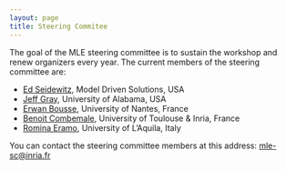 ```yaml
---
layout: page
title: Steering Commitee
---
```


The goal of the MLE steering committee is to sustain the workshop and renew organizers every year.
The current members of the steering committee are:

- [Ed Seidewitz](https://www.linkedin.com/in/seidewitz), Model Driven Solutions, USA
- [Jeff Gray](http://gray.cs.ua.edu/), University of Alabama, USA
- [Erwan Bousse](https://bousse-e.univ-nantes.io/), University of Nantes, France
- [Benoit Combemale](https://www.irit.fr/~Benoit.Combemale/), University of Toulouse & Inria, France
- [Romina Eramo](http://people.disim.univaq.it/~romina.eramo/), University of L’Aquila, Italy

You can contact the steering committee members at this address: mle-sc@inria.fr 